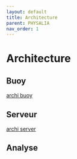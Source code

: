 ```yaml
---
layout: default
title: Architecture
parent: PHYSALIA
nav_order: 1
---
```


# Architecture

## Buoy

[archi buoy](/assets/mindmap/BaseRtk_modeRover.jpg)

## Serveur

[archi server](/assets/mindmap/Serveur_data.jpg)

## Analyse
